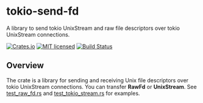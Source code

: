 # tokio-send-fd

A library to send tokio UnixStream and raw file descriptors over tokio UnixStream connections.

[![Crates.io][crates-badge]][crates-url]
[![MIT licensed][mit-badge]][mit-url]
[![Build Status][actions-badge]][actions-url]

[crates-badge]: https://img.shields.io/crates/v/tokio-send-fd.svg
[crates-url]: https://crates.io/crates/tokio-send-fd
[mit-badge]: https://img.shields.io/badge/license-MIT-blue.svg
[mit-url]: https://github.com/tokio-send-fd/tokio/blob/main/LICENSE
[actions-badge]: https://github.com/alexander-smoktal/tokio-send-fd/actions/workflows/rust.yml/badge.svg
[actions-url]: https://github.com/alexander-smoktal/tokio-send-fd/actions/workflows/rust.yml

## Overview
The crate is a library for sending and receiving Unix file descriptors over tokio UnixStream connections.
You can transfer **RawFd** or **UnixStream**. See [test_raw_fd.rs](./tests/test_raw_fd.rs) and [test_tokio_stream.rs](./tests/test_tokio_stream.rs) for examples.
